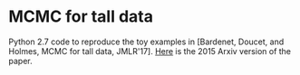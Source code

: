 # MCMC for tall data

Python 2.7 code to reproduce the toy examples in [Bardenet, Doucet, and Holmes, MCMC for tall data, JMLR'17]. [Here](https://arxiv.org/abs/1505.02827) is the 2015 Arxiv version of the paper.
